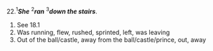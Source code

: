 22.<sup>1</sup>***She*** <sup>2</sup>***ran*** <sup>3</sup>***down the stairs***.
1. See 18.1
2. Was running, flew, rushed, sprinted, left, was leaving
3. Out of the ball/castle, away from the ball/castle/prince, out, away
